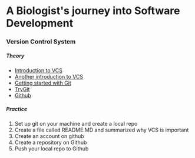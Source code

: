 # A Biologist's journey into Software Development
### Version Control System

##### Theory

* [Introduction to VCS](http://swcarpentry.github.io/v4/vc/intro.html)
* [Another introduction to VCS](http://guides.beanstalkapp.com/version-control/intro-to-version-control.html)
* [Getting started with Git](http://alistapart.com/article/get-started-with-git)
* [TryGit](https://try.github.io/levels/1/challenges/1)
* [Github](https://github.com)

##### Practice

1. Set up git on your machine and create a local repo
2. Create a file called README.MD and summarized why VCS is important
3. Create an account on github
4. Create a repository on Github
5. Push your local repo to Github


